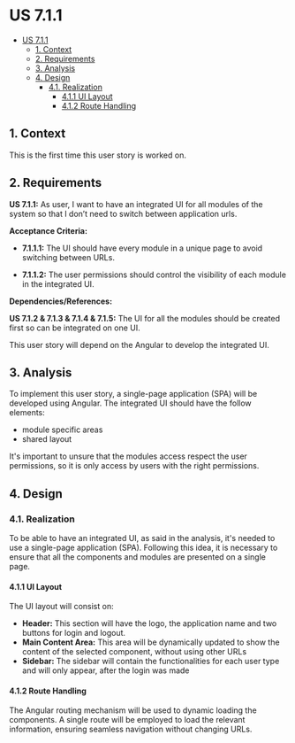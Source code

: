 # US 7.1.1

<!-- TOC -->
* [US 7.1.1](#us-711)
  * [1. Context](#1-context)
  * [2. Requirements](#2-requirements)
  * [3. Analysis](#3-analysis)
  * [4. Design](#4-design)
    * [4.1. Realization](#41-realization)
      * [4.1.1 UI Layout](#411-ui-layout)
      * [4.1.2 Route Handling](#412-route-handling)
<!-- TOC -->


## 1. Context

This is the first time this user story is worked on.

## 2. Requirements

**US 7.1.1:** As user, I want to have an integrated UI for all modules of the system so that I don’t need to switch 
between application urls.

**Acceptance Criteria:**

- **7.1.1.1:** The UI should have every module in a unique page to avoid switching between URLs.

- **7.1.1.2:** The user permissions should control the visibility of each module in the integrated UI.

**Dependencies/References:**

**US 7.1.2 & 7.1.3 & 7.1.4 & 7.1.5:** The UI for all the modules should be created first so can be integrated on one UI.

This user story will depend on the Angular to develop the integrated UI.

## 3. Analysis

To implement this user story, a single-page application (SPA) will be developed using Angular. The integrated UI should
have the follow elements: 

  * module specific areas
  * shared layout

It's important to unsure that the modules access respect the user permissions, so it is only access by users with the
right permissions.

## 4. Design

### 4.1. Realization

To be able to have an integrated UI, as said in the analysis, it's needed to use a single-page application (SPA). Following
this idea, it is necessary to ensure that all the components and modules are presented on a single page.

#### 4.1.1 UI Layout

The UI layout will consist on:

  * **Header:** This section will have the logo, the application name and two buttons for login and logout.
  * **Main Content Area:** This area will be dynamically updated to show the content of the selected component, without 
using other URLs
  * **Sidebar:** The sidebar will contain the functionalities for each user type and will only appear, after the login was
made

#### 4.1.2 Route Handling

The Angular routing mechanism will be used to dynamic loading the components. A single route will be employed to load 
the relevant information, ensuring seamless navigation without changing URLs.
